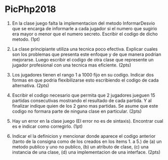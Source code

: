 # PicPhp2018
  1. En la clase juego falta la implementacion del metodo InformarDesvio que se encarga de informarle a cada jugador si el numero que sugirio era mayor o menor que el numero secreto. 
Escribir el codigo de dicho metodo. 
(1pt)


  2. La clase principiante utiliza una tecnica poco efectiva. Explicar cuales son los problemas que presenta este enfoque y de que manera podrian mejorarse. Luego escribir el codigo de otra clase que represente un jugador profesional con una tecnica mas eficiente.
  (2pts)
  
  3. Los jugadores tienen el rango 1 a 1000 fijo en su codigo. Indicar dos formas en que podria flexibilizarse esto escribiendo el codigo de cada alternativa.
  (2pts)
  
  4. Escribir el codigo necesario que permita que 2 jugadores jueguen 15 partidas consecutivas mostrando el resultado de cada partida. Y al finalizar indique quien de los 2 gano mas partidas. Se asume que este codigo no formara parte de ninguna clase en particular.
  (2pts)
  
  5. Hay un error en la clase juego (El error no es de sintaxis). Encontrar cual es e indicar como corregirlo.
  (1pt)
  
  6. Indicar el la definicion y mencionar donde aparece el codigo anterior (tanto de la consigna como de los creados en los items 1. a 5.) de (a) un metodo publico y uno no publico, (b) un atributo de clase, (c) una instancia de una clase, (d) una implementacion de una interface.
  (2pts)
